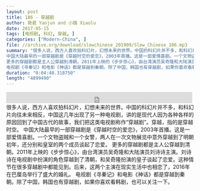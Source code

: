 ```yaml
---
layout: post
title: 186 - 穿越剧
author: 艳君 Yanjun and 小璐 Xiaolu
date: 2017-05-15
tags: [电视剧, 科幻, 穿越, ]
categories: ["Modern-China", ]
file: //archive.org/download/slowchinese_201909/Slow_Chinese_186.mp3
summary: "很多人说，西方人喜欢拍科幻片，幻想未来的世界。中国的科幻片并不多，和科幻片向往未来相反，中国这几年出现了另一种电视剧，讲的是现代人因为各种各样的原因回到了中国古代的故事，我们把这类电视剧称作“穿越剧”。穿越，指的是穿越时空。
中国大陆最早的一部穿越剧是《穿越时空的爱恋》，2003年首播。这是一部爱情喜剧。一个文物盗贼和一个女警，两人在一次文物展览中意外穿越到了明朝初年，还分别和皇室的两个成员谈起了恋爱。
更多的穿越剧都是主人公穿越到清朝。2011年上映的《步步惊心》，由台湾演员吴奇隆和大陆演员刘诗诗主演。刘诗诗在电视剧中扮演的角色穿越到了清朝，和吴奇隆扮演的皇子谈起了恋爱。这种情节在很多穿越剧中都能见到。后来，这两个主演在现实生活中也相恋了，2016年在巴厘岛举行了盛大的婚礼。
电视剧《寻秦记》和电影《神话》都是穿越到秦朝。除了中国，韩国也有穿越剧，如果你喜欢看韩剧，也可以关注一下。"
duration: "0:04:40.318750"
length: "4899490"
---
```


<iframe src="https://archive.org/embed/slowchinese_201909/Slow_Chinese_186.mp3" width="500" height="30" frameborder="0" webkitallowfullscreen="true" mozallowfullscreen="true" allowfullscreen></iframe>
很多人说，西方人喜欢拍科幻片，幻想未来的世界。中国的科幻片并不多，和科幻片向往未来相反，中国这几年出现了另一种电视剧，讲的是现代人因为各种各样的原因回到了中国古代的故事，我们把这类电视剧称作“穿越剧”。穿越，指的是穿越时空。
中国大陆最早的一部穿越剧是《穿越时空的爱恋》，2003年首播。这是一部爱情喜剧。一个文物盗贼和一个女警，两人在一次文物展览中意外穿越到了明朝初年，还分别和皇室的两个成员谈起了恋爱。
更多的穿越剧都是主人公穿越到清朝。2011年上映的《步步惊心》，由台湾演员吴奇隆和大陆演员刘诗诗主演。刘诗诗在电视剧中扮演的角色穿越到了清朝，和吴奇隆扮演的皇子谈起了恋爱。这种情节在很多穿越剧中都能见到。后来，这两个主演在现实生活中也相恋了，2016年在巴厘岛举行了盛大的婚礼。
电视剧《寻秦记》和电影《神话》都是穿越到秦朝。除了中国，韩国也有穿越剧，如果你喜欢看韩剧，也可以关注一下。